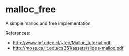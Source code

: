 malloc_free
===========

A simple malloc and free implementation

References:
* http://www.inf.udec.cl/~leo/Malloc_tutorial.pdf
* http://moss.cs.iit.edu/cs351/assets/slides-malloc.pdf
